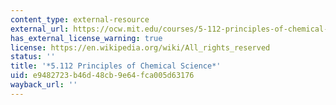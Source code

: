 ```yaml
---
content_type: external-resource
external_url: https://ocw.mit.edu/courses/5-112-principles-of-chemical-science-fall-2005/
has_external_license_warning: true
license: https://en.wikipedia.org/wiki/All_rights_reserved
status: ''
title: '*5.112 Principles of Chemical Science*'
uid: e9482723-b46d-48cb-9e64-fca005d63176
wayback_url: ''
---
```

